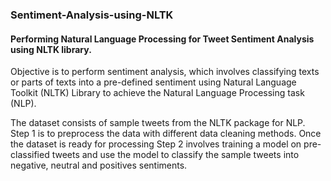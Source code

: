 ### Sentiment-Analysis-using-NLTK
#### Performing Natural Language Processing for Tweet Sentiment Analysis using NLTK library.

Objective is to perform sentiment analysis, which involves classifying texts or parts of texts into a pre-defined sentiment using Natural Language Toolkit (NLTK) Library to achieve the Natural Language Processing task (NLP).

The dataset consists of sample tweets from the NLTK package for NLP. Step 1 is to preprocess the data with different data cleaning methods. Once the dataset is ready for processing Step 2 involves training a model on pre-classified tweets and use the model to classify the sample tweets into negative, neutral and positives sentiments.
